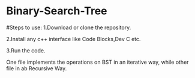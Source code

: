 # Binary-Search-Tree
  

#Steps to use:
1.Download or clone the repository.

2.Install any c++ interface like Code Blocks,Dev C etc.

3.Run the code.

One file implements the operations on BST in an iterative way, while other file in ab Recursive Way.
